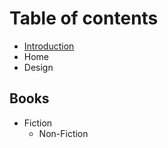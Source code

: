 # Table of contents

* [Introduction](README.md)
* Home
* Design

## Books

* Fiction
  * Non-Fiction

